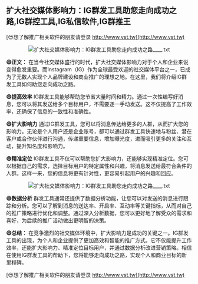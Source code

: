## **扩大社交媒体影响力：IG群发工具助您走向成功之路,IG群控工具,IG私信软件,IG群推王**

[😍想了解推广相关软件的朋友请登录 http://www.vst.tw](http://www.vst.tw)

 <center><img src="https://vst.tw/MP4/tuiguang/png/4.png" alt="扩大社交媒体影响力：IG群发工具助您走向成功之路____.txt"></center>

**😄正文：**
在当今社交媒体盛行的时代，扩大社交媒体影响力对于个人和企业来说变得愈发重要。而Instagram（IG）作为全球最受欢迎的社交媒体平台之一，已成为了无数人实现个人品牌建设和商业推广的理想之地。在这里，我们将介绍IG群发工具如何助您走向成功之路。

**😄提高效率**
IG群发工具能够帮助您节省大量时间和精力。通过一次性编写好消息，您可以将其发送给多个目标用户，不需要逐一手动发送。这不仅提高了工作效率，还确保了信息的一致性和准确性。

**😄扩大影响力**
通过IG群发工具，您可以将消息传达给更多的人群，从而扩大您的影响力。无论是个人用户还是企业账号，都可以通过群发工具快速地与粉丝、潜在客户或合作伙伴进行沟通，传递重要信息，增加曝光度，进而吸引更多的关注和互动，提升知名度和影响力。

**😄精准定位**
IG群发工具不仅可以帮助您扩大影响力，还能够实现精准定位。您可以根据自己的需求，选择目标用户的特定属性和兴趣，将消息发送给最符合条件的人群。这样一来，您的信息将更有针对性，更容易引起用户的兴趣和回应。

 <center><img src="https://vst.tw/MP4/tuiguang/png/1.png" alt="扩大社交媒体影响力：IG群发工具助您走向成功之路____.txt"></center>

**😄数据分析**
群发工具通常还提供了数据分析功能，让您可以对发送的消息进行跟踪和分析。您可以了解到消息的送达率、开启率、互动率等关键指标，从而对自己的推广策略进行优化和调整。通过深入分析数据，您可以更好地了解受众的需求和喜好，为后续的推广活动做出更明智的决策。

**😄总结：**
在竞争激烈的社交媒体环境中，扩大影响力是成功的关键之一。IG群发工具的出现，为个人和企业提供了更加高效和智能的推广方式。它不仅能提升工作效率，还能扩大影响力、精准定位目标用户，并通过数据分析改进营销策略。相信在使用IG群发工具的帮助下，您将能够走向成功之路，实现个人和商业目标的新里程碑。

[😍想了解推广相关软件的朋友请登录 http://www.vst.tw](http://www.vst.tw)



